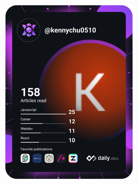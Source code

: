 <a href="https://app.daily.dev/DailyDevTips"><img src="https://github.com/kennychu0510/kennychu0510/blob/main/devcard.svg" width="400" alt="Kenny Chu's Dev Card"/></a>
